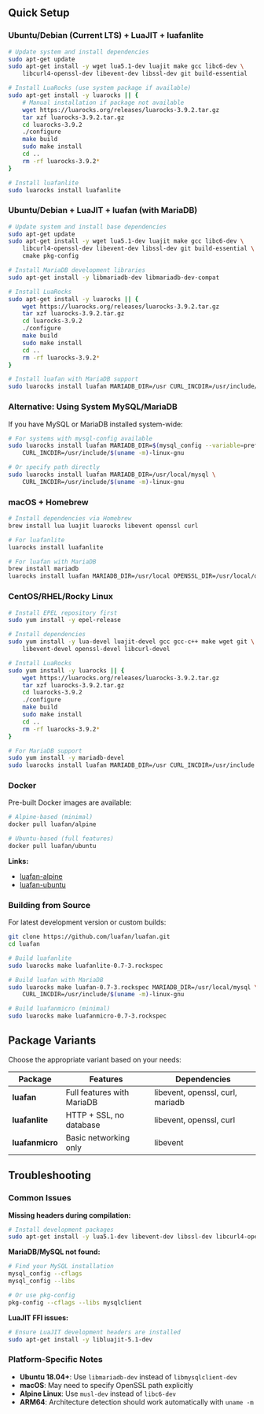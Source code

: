 ## Quick Setup

### Ubuntu/Debian (Current LTS) + LuaJIT + luafanlite

```sh
# Update system and install dependencies
sudo apt-get update
sudo apt-get install -y wget lua5.1-dev luajit make gcc libc6-dev \
    libcurl4-openssl-dev libevent-dev libssl-dev git build-essential

# Install LuaRocks (use system package if available)
sudo apt-get install -y luarocks || {
    # Manual installation if package not available
    wget https://luarocks.org/releases/luarocks-3.9.2.tar.gz
    tar xzf luarocks-3.9.2.tar.gz
    cd luarocks-3.9.2
    ./configure
    make build
    sudo make install
    cd ..
    rm -rf luarocks-3.9.2*
}

# Install luafanlite
sudo luarocks install luafanlite
```

### Ubuntu/Debian + LuaJIT + luafan (with MariaDB)

```sh
# Update system and install base dependencies
sudo apt-get update
sudo apt-get install -y wget lua5.1-dev luajit make gcc libc6-dev \
    libcurl4-openssl-dev libevent-dev libssl-dev git build-essential \
    cmake pkg-config

# Install MariaDB development libraries
sudo apt-get install -y libmariadb-dev libmariadb-dev-compat

# Install LuaRocks
sudo apt-get install -y luarocks || {
    wget https://luarocks.org/releases/luarocks-3.9.2.tar.gz
    tar xzf luarocks-3.9.2.tar.gz
    cd luarocks-3.9.2
    ./configure
    make build
    sudo make install
    cd ..
    rm -rf luarocks-3.9.2*
}

# Install luafan with MariaDB support
sudo luarocks install luafan MARIADB_DIR=/usr CURL_INCDIR=/usr/include/x86_64-linux-gnu
```

### Alternative: Using System MySQL/MariaDB

If you have MySQL or MariaDB installed system-wide:

```sh
# For systems with mysql-config available
sudo luarocks install luafan MARIADB_DIR=$(mysql_config --variable=prefix) \
    CURL_INCDIR=/usr/include/$(uname -m)-linux-gnu

# Or specify path directly
sudo luarocks install luafan MARIADB_DIR=/usr/local/mysql \
    CURL_INCDIR=/usr/include/$(uname -m)-linux-gnu
```

### macOS + Homebrew

```sh
# Install dependencies via Homebrew
brew install lua luajit luarocks libevent openssl curl

# For luafanlite
luarocks install luafanlite

# For luafan with MariaDB
brew install mariadb
luarocks install luafan MARIADB_DIR=/usr/local OPENSSL_DIR=/usr/local/opt/openssl
```

### CentOS/RHEL/Rocky Linux

```sh
# Install EPEL repository first
sudo yum install -y epel-release

# Install dependencies
sudo yum install -y lua-devel luajit-devel gcc gcc-c++ make wget git \
    libevent-devel openssl-devel libcurl-devel

# Install LuaRocks
sudo yum install -y luarocks || {
    wget https://luarocks.org/releases/luarocks-3.9.2.tar.gz
    tar xzf luarocks-3.9.2.tar.gz
    cd luarocks-3.9.2
    ./configure
    make build
    sudo make install
    cd ..
    rm -rf luarocks-3.9.2*
}

# For MariaDB support
sudo yum install -y mariadb-devel
sudo luarocks install luafan MARIADB_DIR=/usr CURL_INCDIR=/usr/include
```

### Docker

Pre-built Docker images are available:

```sh
# Alpine-based (minimal)
docker pull luafan/alpine

# Ubuntu-based (full features)
docker pull luafan/ubuntu
```

**Links:**
- [luafan-alpine](https://github.com/luafan/luafan-alpine)
- [luafan-ubuntu](https://github.com/luafan/luafan-ubuntu)

### Building from Source

For latest development version or custom builds:

```sh
git clone https://github.com/luafan/luafan.git
cd luafan

# Build luafanlite
sudo luarocks make luafanlite-0.7-3.rockspec

# Build luafan with MariaDB
sudo luarocks make luafan-0.7-3.rockspec MARIADB_DIR=/usr/local/mysql \
    CURL_INCDIR=/usr/include/$(uname -m)-linux-gnu

# Build luafanmicro (minimal)
sudo luarocks make luafanmicro-0.7-3.rockspec
```

## Package Variants

Choose the appropriate variant based on your needs:

| Package | Features | Dependencies |
|---------|----------|--------------|
| **luafan** | Full features with MariaDB | libevent, openssl, curl, mariadb |
| **luafanlite** | HTTP + SSL, no database | libevent, openssl, curl |
| **luafanmicro** | Basic networking only | libevent |

## Troubleshooting

### Common Issues

**Missing headers during compilation:**
```sh
# Install development packages
sudo apt-get install -y lua5.1-dev libevent-dev libssl-dev libcurl4-openssl-dev
```

**MariaDB/MySQL not found:**
```sh
# Find your MySQL installation
mysql_config --cflags
mysql_config --libs

# Or use pkg-config
pkg-config --cflags --libs mysqlclient
```

**LuaJIT FFI issues:**
```sh
# Ensure LuaJIT development headers are installed
sudo apt-get install -y libluajit-5.1-dev
```

### Platform-Specific Notes

- **Ubuntu 18.04+**: Use `libmariadb-dev` instead of `libmysqlclient-dev`
- **macOS**: May need to specify OpenSSL path explicitly
- **Alpine Linux**: Use `musl-dev` instead of `libc6-dev`
- **ARM64**: Architecture detection should work automatically with `uname -m`
